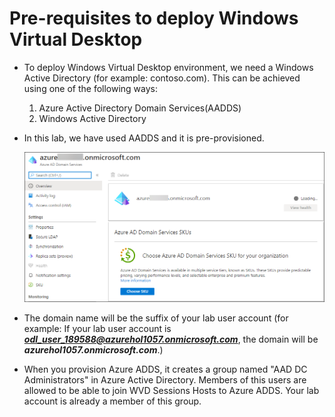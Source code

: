 # **Pre-requisites to deploy Windows Virtual Desktop**

- To deploy Windows Virtual Desktop environment, we need a Windows Active Directory (for example: contoso.com). This can be achieved using one of the following ways:

    1. Azure Active Directory Domain Services(AADDS)
    2. Windows Active Directory

- In this lab, we have used AADDS and it is pre-provisioned. 

  ![ws name.](media/w30.png)


- The domain name will be the suffix of your lab user account (for example: If your lab user account is ***odl_user_189588@azurehol1057.onmicrosoft.com***, the domain will be ***azurehol1057.onmicrosoft.com***.) 

- When you provision Azure ADDS, it creates a group named "AAD DC Administrators" in Azure Active Directory. Members of this users are allowed to be able to join WVD Sessions Hosts to Azure ADDS.  Your lab account is already a member of this group. 
